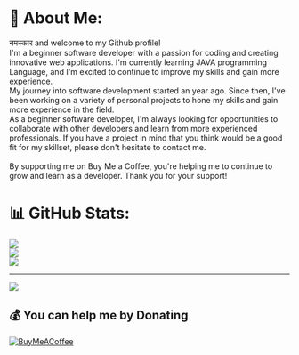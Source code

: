 # 💫 About Me:
नमस्कार and welcome to my Github profile!<br>I'm a beginner software developer with a passion for coding and creating innovative web applications. I'm currently learning JAVA programming Language, and I'm excited to continue to improve my skills and gain more experience.<br>My journey into software development started an year ago. Since then, I've been working on a variety of personal projects to hone my skills and gain more experience in the field.<br>As a beginner software developer, I'm always looking for opportunities to collaborate with other developers and learn from more experienced professionals. If you have a project in mind that you think would be a good fit for my skillset, please don't hesitate to contact me.<br><br>By supporting me on Buy Me a Coffee, you're helping me to continue to grow and learn as a developer. Thank you for your support!


# 📊 GitHub Stats:
![](https://github-readme-stats.vercel.app/api?username=AmanMotghare&theme=dark&hide_border=false&include_all_commits=false&count_private=false)<br/>
![](https://github-readme-streak-stats.herokuapp.com/?user=AmanMotghare&theme=dark&hide_border=false)<br/>
![](https://github-readme-stats.vercel.app/api/top-langs/?username=AmanMotghare&theme=dark&hide_border=false&include_all_commits=false&count_private=false&layout=compact)

---
[![](https://visitcount.itsvg.in/api?id=AmanMotghare&icon=0&color=0)](https://visitcount.itsvg.in)

  ## 💰 You can help me by Donating
  [![BuyMeACoffee](https://img.shields.io/badge/Buy%20Me%20a%20Coffee-ffdd00?style=for-the-badge&logo=buy-me-a-coffee&logoColor=black)](https://buymeacoffee.com/buymeacoffee.com/amanmotgha5) 

  

